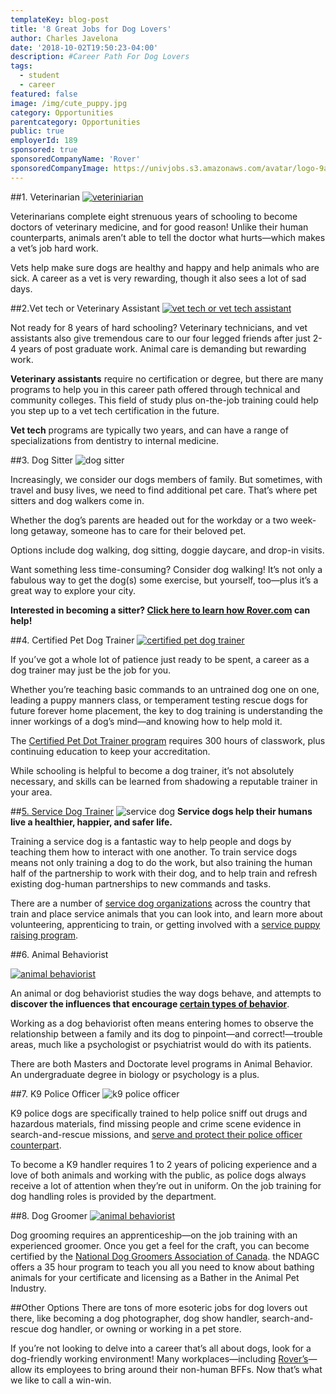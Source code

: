 ```yaml
---
templateKey: blog-post
title: '8 Great Jobs for Dog Lovers'
author: Charles Javelona
date: '2018-10-02T19:50:23-04:00'
description: #Career Path For Dog Lovers
tags:
  - student
  - career
featured: false
image: /img/cute_puppy.jpg
category: Opportunities
parentcategory: Opportunities
public: true
employerId: 189
sponsored: true
sponsoredCompanyName: 'Rover'
sponsoredCompanyImage: https://univjobs.s3.amazonaws.com/avatar/logo-9aq9nzrcydt5b8qeomgvuxq0kyu7s46nc925q5gm1537561708300.png
---
```


##1. Veterinarian
<a href="https://www.instagram.com/p/BhC94bfAkbX/?utm_source=ig_embed&utm_medium=loading">
    <img src="https://scontent-yyz1-1.cdninstagram.com/vp/945af75a91f7c255c2d90913f4b3f1a7/5BB9F2F2/t51.2885-15/e15/29715536_214396662646497_1366336780277645312_n.jpg" alt="veteriniarian"/>
</a>

Veterinarians complete eight strenuous years of schooling to become doctors of veterinary medicine, and for good reason! Unlike their human counterparts, animals aren’t able to tell the doctor what hurts—which makes a vet’s job hard work.

Vets help make sure dogs are healthy and happy and help animals who are sick. A career as a vet is very rewarding, though it also sees a lot of sad days.

##2.Vet tech or Veterinary Assistant
<a href="https://www.instagram.com/p/BhosVr9nXHV/?utm_source=ig_embed">
    <img src="https://scontent-yyz1-1.cdninstagram.com/vp/f559233fd83bde7ac93fdee62cd7d3a9/5C5074E8/t51.2885-15/e35/30087691_488414774907081_8117823914148626432_n.jpg" alt="vet tech or vet tech assistant"/> 
</a>

Not ready for 8 years of hard schooling? Veterinary technicians,  and vet assistants also give tremendous care to our four legged friends after just  2-4 years of post graduate work. Animal care is demanding but rewarding work.

**Veterinary assistants** require no certification or degree, but there are many programs to help you in this career path offered through technical and community colleges. This field of study plus on-the-job training could help you step up to a vet tech certification in the future.

**Vet tech** programs are typically two years, and can have a range of specializations from dentistry to internal medicine.

##3. Dog Sitter
<img src="https://www.rover.com/blog/wp-content/uploads/2016/10/600x400_Rover_Sitter_Image_5.jpg" alt="dog sitter"/>

Increasingly, we consider our dogs members of family. But sometimes, with travel and busy lives, we need to find additional pet care. That’s where pet sitters and dog walkers come in.

Whether the dog’s parents are headed out for the workday or a two week-long getaway, someone has to care for their beloved pet.

Options include dog walking, dog sitting, doggie daycare, and drop-in visits.

Want something less time-consuming? Consider dog walking! It’s not only a fabulous way to get the dog(s) some exercise, but yourself, too—plus it’s a great way to explore your city.

**Interested in becoming a sitter? [Click here to learn how Rover.com](https://go.rover.com/univjobs) can help!**

##4. Certified Pet Dog Trainer
<a href="https://www.instagram.com/p/Bhcfluan4wp/?utm_source=ig_embed">
    <img src="https://scontent-yyz1-1.cdninstagram.com/vp/e19a2a52a084d3ff5dbee7f8935c1030/5BB92173/t51.2885-15/e35/30076998_2101714746710939_3625985620926529536_n.jpg" alt="certified pet dog trainer"/> 
</a>

If you’ve got a whole lot of patience just ready to be spent, a career as a dog trainer may just be the job for you.

Whether you’re teaching basic commands to an untrained dog one on one, leading a puppy manners class, or temperament testing rescue dogs for future forever home placement, the key to dog training is understanding the inner workings of a dog’s mind—and knowing how to help mold it.

The [Certified Pet Dot Trainer program](http://www.ccpdt.org/) requires 300 hours of classwork, plus continuing education to keep your accreditation.

While schooling is helpful to become a dog trainer, it’s not absolutely necessary, and skills can be learned from shadowing a reputable trainer in your area.


##[5. Service Dog Trainer](https://www.rover.com/blog/become-service-dog/)
<img src="https://www.rover.com/blog/wp-content/uploads/2014/08/service-dog.jpg" alt="service dog"/>
**Service dogs help their humans live a healthier, happier, and safer life.**

Training a service dog is a fantastic way to help people and dogs by teaching them how to interact with one another. To train service dogs means not only training a dog to do the work, but also training the human half of the partnership to work with their dog, and to help train and refresh existing dog-human partnerships to new commands and tasks.

There are a number of [service dog organizations](https://www.ckc.ca/en/News/2018/May/CKC-Approves-Therapy-Dog-Organizations-to-support) across the country that train and place service animals that you can look into, and learn more about volunteering, apprenticing to train, or getting involved with a [service puppy raising program](http://www.nsd.on.ca/puppy-raising/).

##6. Animal Behaviorist

<a href="https://www.instagram.com/p/BhccA0Vl7Rg/?utm_source=ig_embed">
    <img src="https://scontent-yyz1-1.cdninstagram.com/vp/0ba1f2684e4d025d3b03934a3839662f/5C4A8A2C/t51.2885-15/sh0.08/e35/s640x640/40092614_230199771009361_6043986504164835328_n.jpg" alt="animal behaviorist"/> 
</a>

An animal or dog behaviorist studies the way dogs behave, and attempts to **discover the influences that encourage [certain types of behavior](https://www.rover.com/blog/decipher-dog-behavior/)**.

Working as a dog behaviorist often means entering homes to observe the relationship between a family and its dog to pinpoint—and correct!—trouble areas, much like a psychologist or psychiatrist would do with its patients.

There are both Masters and Doctorate level programs in Animal Behavior. An undergraduate degree in biology or psychology is a plus.

##7. K9 Police Officer
<img src="http://www.careerprofiles.info/images/k9-officer-large.jpg" alt="k9 police officer"/>

K9 police dogs are specifically trained to help police sniff out drugs and hazardous materials, find missing people and crime scene evidence in search-and-rescue missions, and [serve and protect their police officer counterpart](https://www.rover.com/blog/officers-k-9-partner-wont-stop-kissing-photo-shoot-results-much/).

To become a K9 handler requires 1 to 2 years of policing experience and a love of both animals and working with the public, as police dogs always receive a lot of attention when they’re out in uniform. On the job training for dog handling roles is provided by the department.

##8. Dog Groomer
<a href="https://www.instagram.com/p/BhccA0Vl7Rg/?utm_source=ig_embed">
    <img src="https://scontent-yyz1-1.cdninstagram.com/vp/0ba1f2684e4d025d3b03934a3839662f/5C4A8A2C/t51.2885-15/sh0.08/e35/s640x640/40092614_230199771009361_6043986504164835328_n.jpg" alt="animal behaviorist"/> 
</a>

Dog grooming requires an apprenticeship—on the job training with an experienced groomer. Once you get a feel for the craft, you can become certified by the [National Dog Groomers Association of Canada](http://www.nationalgroomer.com/index.php/home/). the NDAGC offers a 35 hour program to teach you all you need to know about bathing animals for your certificate and licensing as a Bather in the Animal Pet Industry.

##Other Options
There are tons of more esoteric jobs for dog lovers out there, like becoming a dog photographer, dog show handler, search-and-rescue dog handler, or owning or working in a pet store.

If you’re not looking to delve into a career that’s all about dogs, look for a dog-friendly working environment! Many workplaces—including [Rover’s](https://go.rover.com/univjobs)—allow its employees to bring around their non-human BFFs. Now that’s what we like to call a win-win.
